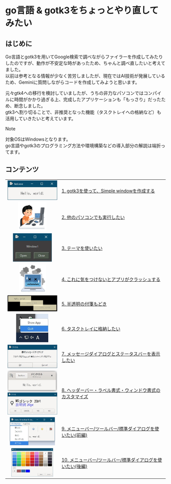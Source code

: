 # go言語 & gotk3をちょっとやり直してみたい
## はじめに
Go言語とgotk3を用いてGoogle検索で調べながらファイラーを作成してみたりしたのですが、動作が不安定な時があったため、ちゃんと調べ直したいと考えてました。  
以前は参考となる情報が少なく苦労しましたが、現在ではAI技術が発展しているため、Geminiに質問しながらコードを作成してみようと思います。  

元々gtk4への移行を検討していましたが、うちの非力なパソコンではコンパイルに時間がかかり過ぎる上、完成したアプリケーションも「もっさり」だったため、断念しました。  
gtk3へ割り切ることで、非推奨となった機能（タスクトレイへの格納など）も活用していきたいと考えています。  

> [!NOTE]
> 対象OSはWindowsとなります。  
> go言語やgotk3のプログラミング方法や環境構築などの導入部分の解説は端折ってます。

## コンテンツ

<table>
<tr>
  <td align="center"> <img src="Contents/01/image/window.jpg" height="auto" width="200" />  </td>
  <td> <a href="Contents/01/README.md">1. gotk3を使って、Simple windowを作成する</a> </td>
</tr>
<tr>
  <td align="center"> <img src="Contents/02/image/computer_tokui_boy.png" height="89" width="auto" />  </td>
  <td> <a href="Contents/02/README.md">2. 他のパソコンでも実行したい</a> </td>
</tr>
<tr>
  <td align="center"> <img src="Contents/03/image/window3.jpg" height="89" width="auto" />  </td>
  <td> <a href="Contents/03/README.md">3. テーマを使いたい</a> </td>
</tr>
<tr>
  <td align="center"> <img src="Contents/04/image/computer_note_bad.png" height="89" width="auto" />  </td>
  <td> <a href="Contents/04/README.md">4. これに気をつけないとアプリがクラッシュする</a> </td>
</tr>
<tr>
  <td align="center"> <img src="Contents/05/image/window_multi.jpg" height="auto" width="200" />  </td>
  <td> <a href="Contents/05/README.md">5. 半透明の付箋もどき</a> </td>
</tr>
<tr>
  <td align="center"> <img src="Contents/06/image/taskbar_menu.jpg" height="89" width="auto" />  </td>
  <td> <a href="Contents/06/README.md">6. タスクトレイに格納したい</a> </td>
</tr>
<tr>
  <td align="center"> <img src="Contents/07/image/std_dialog.jpg" height="auto" width="200" />  </td>
  <td> <a href="Contents/07/README.md">7. メッセージダイアログとステータスバーを表示したい</a> </td>
</tr>
<tr>
  <td align="center"> <img src="Contents/08/image/window.jpg" height="auto" width="200" /> </br> <img src="Contents/08/image/custom_dialog_markup.jpg" height="auto" width="200" /> </td>
  <td> <a href="Contents/08/README.md">8. ヘッダーバー・ラベル書式・ウィンドウ書式のカスタマイズ</a> </td>
</tr>
<tr>
  <td align="center"> <img src="Contents/09/image/menu.jpg" height="89" width="auto" />  </td>
  <td> <a href="Contents/09/README.md">9. メニューバー/ツールバー/標準ダイアログを使いたい(前編)</a> </td>
</tr>
<tr>
  <td align="center"> <img src="Contents/10/image/color.jpg" height="89" width="auto" />  </td>
  <td> <a href="Contents/10/README.md">10. メニューバー/ツールバー/標準ダイアログを使いたい(後編)</a> </td>
</tr>
</table>
